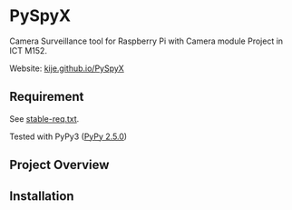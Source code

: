 # PySpyX
Camera Surveillance tool for Raspberry Pi with Camera module Project in ICT M152. 

Website: [kije.github.io/PySpyX](https://kije.github.io/PySpyX/)

## Requirement
See [stable-req.txt](stable-req.txt).

Tested with PyPy3 ([PyPy 2.5.0](http://pypy.org/download.html))


## Project Overview

## Installation
